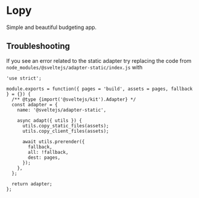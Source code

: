# Lopy

Simple and beautiful budgeting app.

## Troubleshooting

If you see an error related to the static adapter try replacing the code from
`node_modules/@sveltejs/adapter-static/index.js` with

```javascrip	t
'use strict';

module.exports = function({ pages = 'build', assets = pages, fallback } = {}) {
  /** @type {import('@sveltejs/kit').Adapter} */
  const adapter = {
    name: '@sveltejs/adapter-static',

    async adapt({ utils }) {
      utils.copy_static_files(assets);
      utils.copy_client_files(assets);

      await utils.prerender({
        fallback,
        all: !fallback,
        dest: pages,
      });
    },
  };

  return adapter;
};
```
